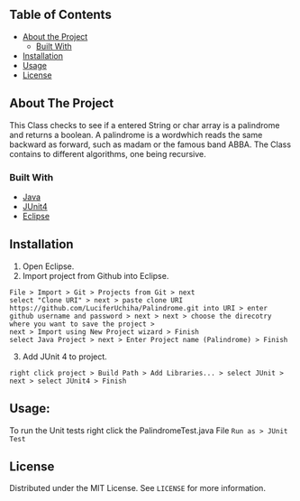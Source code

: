 ## Table of Contents

* [About the Project](#about-the-project)
  * [Built With](#built-with)
* [Installation](#installation)
* [Usage](#usage)
* [License](#license)

## About The Project

This Class checks to see if a entered String or char array is a palindrome and returns a boolean. A palindrome is a wordwhich reads the same backward as forward, such as madam or the famous band ABBA. The Class contains to different algorithms, one being recursive.

### Built With
* [Java](https://www.java.com/en/)
* [JUnit4](https://junit.org/junit4/)
* [Eclipse](https://www.eclipse.org/)

## Installation

1. Open Eclipse.
2. Import project from Github into Eclipse.
```
File > Import > Git > Projects from Git > next
select "Clone URI" > next > paste clone URI https://github.com/LuciferUchiha/Palindrome.git into URI > enter github username and password > next > next > choose the direcotry where you want to save the project >
next > Import using New Project wizard > Finish
select Java Project > next > Enter Project name (Palindrome) > Finish
```
3. Add JUnit 4 to project.
```
right click project > Build Path > Add Libraries... > select JUnit > next > select JUnit4 > Finish
```

## Usage:
To run the Unit tests right click the PalindromeTest.java File ```Run as > JUnit Test```

## License

Distributed under the MIT License. See `LICENSE` for more information.
